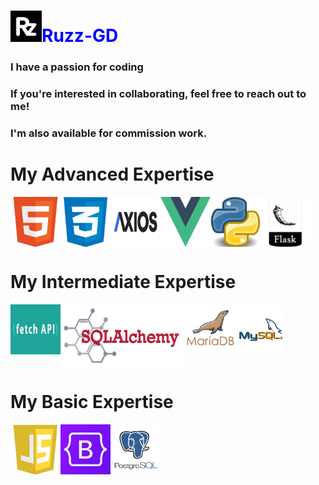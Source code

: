 <h1 style="color:blue"><img src="./images/rzlogo.png" alt="ruzz" width="50" height="50">Ruzz-GD</h1>
<h3>I have a passion for coding</h3>
<h3>If you're interested in collaborating, feel free to reach out to me!</h5>
<h3>I'm also available for commission work.</h3>
<h1>My Advanced Expertise</h1>
<div style="display: flex;">
    <img src="./images/html.png" alt="Html" width="80" height="80">
    <img src="./images/css.png" alt="Css" width="80" height="80">
    <img src="./images/axios.png" alt="Axios" width="80" height="80">
    <img src="./images/vuelogo.png" alt="Vue.js Logo" width="80" height="80">
    <img src="./images/pylogo.png" alt="Python" width="80" height="80">
    <img src="./images/flask.png" alt="Flask" width="80" height="80">
</div>
<h1>My Intermediate Expertise</h1>
<div style="display: flex; ">
    <img src="./images/fetch.png" alt="fetch" width="80" height="80">
    <img src="./images/sqlalchemy.png" alt="sql" width="200" height="100">
    <img src="./images/mariadb-logo.png" alt="mariadb" width="80" height="80">
    <img src="./images/mysql.png" alt="mysql" width="80" height="80">
</div>
<h1>My Basic Expertise</h1>
<div style="display: flex; ">
    <img src="./images/js.png" alt="Js" width="80" height="80">
    <img src="./images/bootstrap.jpg" alt="bootstrap" width="80" height="80">
    <img src="./images/postgresql.png" alt="postgres" width="80" height="80">
</div>


